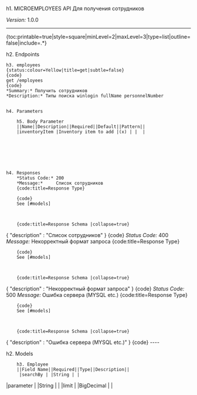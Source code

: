 h1. MICROEMPLOYEES API Для получения сотрудников

*Version:* 1.0.0

----

{toc:printable=true|style=square|minLevel=2|maxLevel=3|type=list|outline=false|include=.*}

h2. Endpoints

    h3. employees
    {status:colour=Yellow|title=get|subtle=false}
    {code}
    get /employees
    {code}
    *Summary:* Получить сотрудников
    *Description:* Типы поиска winlogin fullName personnelNumber


    h4. Parameters

        h5. Body Parameter
        ||Name||Description||Required||Default||Pattern||
        |inventoryItem |Inventory item to add |(x) | |  |







    h4. Responses
        *Status Code:* 200
        *Message:*     Список сотрудников
        {code:title=Response Type}

        {code}
        See [#models]



        {code:title=Response Schema |collapse=true}
{
  "description" : "Список сотрудников"
}
        {code}
        *Status Code:* 400
        *Message:*     Некорректный формат запроса
        {code:title=Response Type}

        {code}
        See [#models]



        {code:title=Response Schema |collapse=true}
{
  "description" : "Некорректный формат запроса"
}
        {code}
        *Status Code:* 500
        *Message:*     Ошибка сервера (MYSQL etc.)
        {code:title=Response Type}

        {code}
        See [#models]



        {code:title=Response Schema |collapse=true}
{
  "description" : "Ошибка сервера (MYSQL etc.)"
}
        {code}
    ----

h2. Models

        h3. Employee
        ||Field Name||Required||Type||Description||
         |searchBy | |String | |
 |parameter | |String | |
 |limit | |BigDecimal | |
